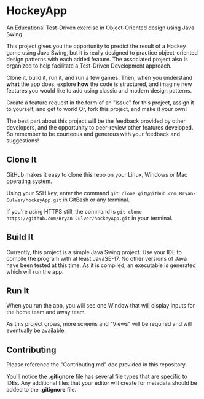 # HockeyApp
An Educational Test-Driven exercise in Object-Oriented design using Java Swing. 

This project gives you the opportunity to predict the result of a Hockey game using Java Swing, but it is really
designed to practice object-oriented design patterns with each added feature. The associated project also is organized
to help facilitate a Test-Driven Development approach.

Clone it, build it, run it, and run a few games. 
Then, when you understand **what** the app does, explore **how** the code is structured, and imagine new features you 
would like to add using classic and modern design patterns. 

Create a feature request in the form of an "issue" for this project, assign it to yourself, and get to work! 
Or, fork this project, and make it your own!

The best part about this project will be the feedback provided by other developers, and the opportunity to peer-review 
other features developed. So remember to be courteous and generous with your feedback and suggestions!

## Clone It
GitHub makes it easy to clone this repo on your Linux, Windows or Mac operating system. 

Using your SSH key, enter the command `git clone git@github.com:Bryan-Culver/hockeyApp.git` in GitBash or any terminal.

If you're using HTTPS still, the command is `git clone https://github.com/Bryan-Culver/hockeyApp.git` in your terminal.

## Build It

Currently, this project is a simple Java Swing project. Use your IDE to compile the program with at least JavaSE-17. 
No other versions of Java have been tested at this time. As it is compiled, an executable is generated which will run
the app.

## Run It
When you run the app, you will see one Window that will display inputs for the home team and away team. 

As this project grows, more screens and "Views" will be required and will eventually be available. 

## Contributing
Please reference the "Contributing.md" doc provided in this repository. 

You'll notice the **.gitignore** file has several file types that are specific to IDEs. Any additional files that your 
editor will create for metadata should be added to the **.gitignore** file.